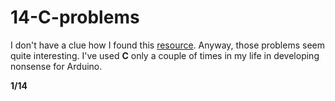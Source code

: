 # 14-C-problems

I don't have a clue how I found this [resource](https://www.lix.polytechnique.fr/~liberti/public/computing/prog/c/C/PROBLEMS/problems.html). Anyway, those problems seem quite interesting. I've used **С** only a couple of times in my life in developing nonsense for Arduino.


**1/14**
